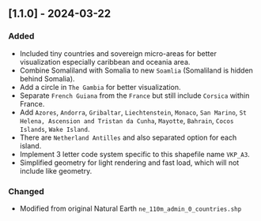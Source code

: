 ## [1.1.0] - 2024-03-22
### Added
- Included tiny countries and sovereign micro-areas for better visualization especially caribbean and oceania area.
- Combine Somaliland with Somalia to new `Soamlia` (Somaliland is hidden behind Somalia).
- Add a circle in `The Gambia` for better visualization.
- Separate `French Guiana` from the `France` but still include `Corsica` within France.
- Add `Azores`, `Andorra`, `Gribaltar`, `Liechtenstein`, `Monaco`, `San Marino`, `St Helena, Ascension and Tristan da Cunha`, `Mayotte`, `Bahrain`, `Cocos Islands`, `Wake Island`.
- There are `Netherland Antilles` and also separated option for each island.
- Implement 3 letter code system specific to this shapefile name `VKP_A3`.
- Simplified geometry for light rendering and fast load, which will not include like geometry.

### Changed
- Modified from original Natural Earth `ne_110m_admin_0_countries.shp`
